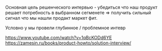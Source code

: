 Основная цель решенческого интервью - убедиться что наш продукт решает потребность в выбранном сегменете => получить сильный сигнал что мы нашли продакт маркет фит. 

Условно у мы провели глубинное / проблемное интевр

https://www.youtube.com/watch?v=1qBcKODd6YE
https://zamesin.ru/books/product-howto/solution-interview/